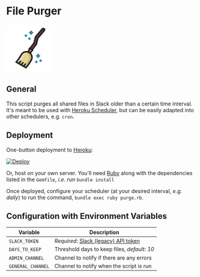 File Purger
===========

![Logo](logo.png)

## General

This script purges all shared files in Slack older than a certain time interval.
It's meant to be used with [Heroku Scheduler][heroku-scheduler], but can be
easily adapted into other schedulers, e.g. `cron`.

## Deployment

One-button deployment to [Heroku](https://heroku.com):

[![Deploy][deploy-button]](https://heroku.com/deploy)

Or, host on your own server. You'll need [Ruby](https://www.ruby-lang.org) along
with the dependencies listed in the `Gemfile`, _i.e. run_ `bundle install`

Once deployed, configure your scheduler (at your desired interval, _e.g. daily_)
to run the command, `bundle exec ruby purge.rb`.

## Configuration with Environment Variables

| Variable          | Description                                              |
|-------------------|----------------------------------------------------------|
| `SLACK_TOKEN`     | *Required*: [Slack (legacy) API token][legacy-tokens]    |
| `DAYS_TO_KEEP`    | Threshold days to keep files, _default: 10_              |
| `ADMIN_CHANNEL`   | Channel to notify if there are any errors                |
| `GENERAL_CHANNEL` | Channel to notify when the script is run                 |

[deploy-button]: https://www.herokucdn.com/deploy/button.svg
[heroku-scheduler]: https://elements.heroku.com/addons/scheduler
[legacy-tokens]: https://api.slack.com/custom-integrations/legacy-tokens

